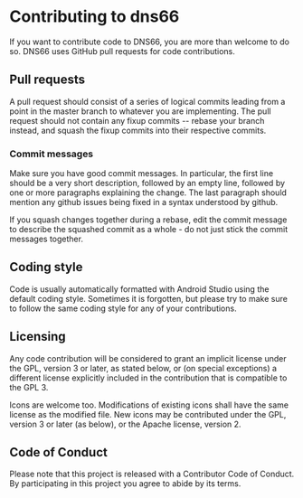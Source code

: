 # Contributing to dns66

If you want to contribute code to DNS66, you are more than welcome to do so.
DNS66 uses GitHub pull requests for code contributions.

## Pull requests
A pull request should consist of a series of logical commits leading from a
point in the master branch to whatever you are implementing. The pull request
should not contain any fixup commits -- rebase your branch instead, and squash
the fixup commits into their respective commits.

### Commit messages
Make sure you have good commit messages. In particular, the first line should
be a very short description, followed by an empty line, followed by one or more
paragraphs explaining the change. The last paragraph should mention any github
issues being fixed in a syntax understood by github.

If you squash changes together during a rebase, edit the commit message to
describe the squashed commit as a whole - do not just stick the commit messages
together.

## Coding style
Code is usually automatically formatted with Android Studio using the default
coding style. Sometimes it is forgotten, but please try to make sure to follow
the same coding style for any of your contributions.

## Licensing
Any code contribution will be considered to grant an implicit license under
the GPL, version 3 or later, as stated below, or (on special exceptions) a
different license explicitly included in the contribution that is compatible
to the GPL 3.

Icons are welcome too. Modifications of existing icons shall have the same
license as the modified file. New icons may be contributed under the GPL,
version 3 or later (as below), or the Apache license, version 2.

## Code of Conduct
Please note that this project is released with a Contributor Code of
Conduct. By participating in this project you agree to abide by its terms.

